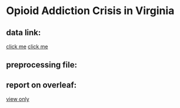 # Opioid Addiction Crisis in Virginia

## data link:
[click me](http://www.vdh.virginia.gov/content/uploads/sites/110/2018/11/Opioid-Dashboard-Dataset-View.xlsx)
[click me](http://www.vdh.virginia.gov/content/uploads/sites/110/2018/11/Opioid-Dashboard-Dataset-View-Age-Groups.xlsx)
## preprocessing file:

## report on overleaf:
[view only](https://www.overleaf.com/read/nfxmmbhtjngr)
